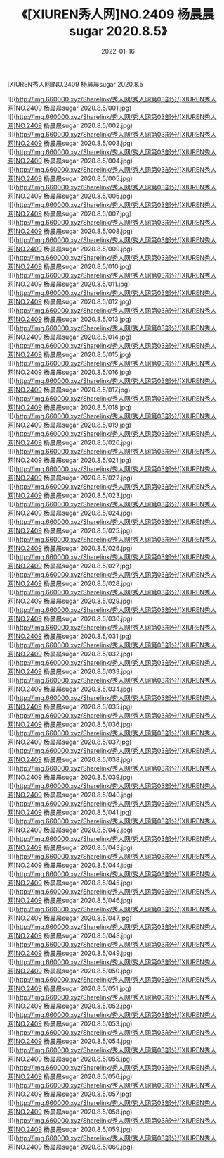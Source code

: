 ﻿---
layout: post
title:  《[XIUREN秀人网]NO.2409 杨晨晨sugar 2020.8.5》
date:   2022-01-16
img: http://img.660000.xyz/Sharelink/秀人网/秀人网第03部分/[XIUREN秀人网]NO.2409 杨晨晨sugar 2020.8.5/000.jpg
categories: [美女, 清纯, 唯美]
---

[XIUREN秀人网]NO.2409 杨晨晨sugar 2020.8.5

 ![](http://img.660000.xyz/Sharelink/秀人网/秀人网第03部分/[XIUREN秀人网]NO.2409 杨晨晨sugar 2020.8.5/001.jpg) <br>![](http://img.660000.xyz/Sharelink/秀人网/秀人网第03部分/[XIUREN秀人网]NO.2409 杨晨晨sugar 2020.8.5/002.jpg) <br>![](http://img.660000.xyz/Sharelink/秀人网/秀人网第03部分/[XIUREN秀人网]NO.2409 杨晨晨sugar 2020.8.5/003.jpg) <br>![](http://img.660000.xyz/Sharelink/秀人网/秀人网第03部分/[XIUREN秀人网]NO.2409 杨晨晨sugar 2020.8.5/004.jpg) <br>![](http://img.660000.xyz/Sharelink/秀人网/秀人网第03部分/[XIUREN秀人网]NO.2409 杨晨晨sugar 2020.8.5/005.jpg) <br>![](http://img.660000.xyz/Sharelink/秀人网/秀人网第03部分/[XIUREN秀人网]NO.2409 杨晨晨sugar 2020.8.5/006.jpg) <br>![](http://img.660000.xyz/Sharelink/秀人网/秀人网第03部分/[XIUREN秀人网]NO.2409 杨晨晨sugar 2020.8.5/007.jpg) <br>![](http://img.660000.xyz/Sharelink/秀人网/秀人网第03部分/[XIUREN秀人网]NO.2409 杨晨晨sugar 2020.8.5/008.jpg) <br>![](http://img.660000.xyz/Sharelink/秀人网/秀人网第03部分/[XIUREN秀人网]NO.2409 杨晨晨sugar 2020.8.5/009.jpg) <br>![](http://img.660000.xyz/Sharelink/秀人网/秀人网第03部分/[XIUREN秀人网]NO.2409 杨晨晨sugar 2020.8.5/010.jpg) <br>![](http://img.660000.xyz/Sharelink/秀人网/秀人网第03部分/[XIUREN秀人网]NO.2409 杨晨晨sugar 2020.8.5/011.jpg) <br>![](http://img.660000.xyz/Sharelink/秀人网/秀人网第03部分/[XIUREN秀人网]NO.2409 杨晨晨sugar 2020.8.5/012.jpg) <br>![](http://img.660000.xyz/Sharelink/秀人网/秀人网第03部分/[XIUREN秀人网]NO.2409 杨晨晨sugar 2020.8.5/013.jpg) <br>![](http://img.660000.xyz/Sharelink/秀人网/秀人网第03部分/[XIUREN秀人网]NO.2409 杨晨晨sugar 2020.8.5/014.jpg) <br>![](http://img.660000.xyz/Sharelink/秀人网/秀人网第03部分/[XIUREN秀人网]NO.2409 杨晨晨sugar 2020.8.5/015.jpg) <br>![](http://img.660000.xyz/Sharelink/秀人网/秀人网第03部分/[XIUREN秀人网]NO.2409 杨晨晨sugar 2020.8.5/016.jpg) <br>![](http://img.660000.xyz/Sharelink/秀人网/秀人网第03部分/[XIUREN秀人网]NO.2409 杨晨晨sugar 2020.8.5/017.jpg) <br>![](http://img.660000.xyz/Sharelink/秀人网/秀人网第03部分/[XIUREN秀人网]NO.2409 杨晨晨sugar 2020.8.5/018.jpg) <br>![](http://img.660000.xyz/Sharelink/秀人网/秀人网第03部分/[XIUREN秀人网]NO.2409 杨晨晨sugar 2020.8.5/019.jpg) <br>![](http://img.660000.xyz/Sharelink/秀人网/秀人网第03部分/[XIUREN秀人网]NO.2409 杨晨晨sugar 2020.8.5/020.jpg) <br>![](http://img.660000.xyz/Sharelink/秀人网/秀人网第03部分/[XIUREN秀人网]NO.2409 杨晨晨sugar 2020.8.5/021.jpg) <br>![](http://img.660000.xyz/Sharelink/秀人网/秀人网第03部分/[XIUREN秀人网]NO.2409 杨晨晨sugar 2020.8.5/022.jpg) <br>![](http://img.660000.xyz/Sharelink/秀人网/秀人网第03部分/[XIUREN秀人网]NO.2409 杨晨晨sugar 2020.8.5/023.jpg) <br>![](http://img.660000.xyz/Sharelink/秀人网/秀人网第03部分/[XIUREN秀人网]NO.2409 杨晨晨sugar 2020.8.5/024.jpg) <br>![](http://img.660000.xyz/Sharelink/秀人网/秀人网第03部分/[XIUREN秀人网]NO.2409 杨晨晨sugar 2020.8.5/025.jpg) <br>![](http://img.660000.xyz/Sharelink/秀人网/秀人网第03部分/[XIUREN秀人网]NO.2409 杨晨晨sugar 2020.8.5/026.jpg) <br>![](http://img.660000.xyz/Sharelink/秀人网/秀人网第03部分/[XIUREN秀人网]NO.2409 杨晨晨sugar 2020.8.5/027.jpg) <br>![](http://img.660000.xyz/Sharelink/秀人网/秀人网第03部分/[XIUREN秀人网]NO.2409 杨晨晨sugar 2020.8.5/028.jpg) <br>![](http://img.660000.xyz/Sharelink/秀人网/秀人网第03部分/[XIUREN秀人网]NO.2409 杨晨晨sugar 2020.8.5/029.jpg) <br>![](http://img.660000.xyz/Sharelink/秀人网/秀人网第03部分/[XIUREN秀人网]NO.2409 杨晨晨sugar 2020.8.5/030.jpg) <br>![](http://img.660000.xyz/Sharelink/秀人网/秀人网第03部分/[XIUREN秀人网]NO.2409 杨晨晨sugar 2020.8.5/031.jpg) <br>![](http://img.660000.xyz/Sharelink/秀人网/秀人网第03部分/[XIUREN秀人网]NO.2409 杨晨晨sugar 2020.8.5/032.jpg) <br>![](http://img.660000.xyz/Sharelink/秀人网/秀人网第03部分/[XIUREN秀人网]NO.2409 杨晨晨sugar 2020.8.5/033.jpg) <br>![](http://img.660000.xyz/Sharelink/秀人网/秀人网第03部分/[XIUREN秀人网]NO.2409 杨晨晨sugar 2020.8.5/034.jpg) <br>![](http://img.660000.xyz/Sharelink/秀人网/秀人网第03部分/[XIUREN秀人网]NO.2409 杨晨晨sugar 2020.8.5/035.jpg) <br>![](http://img.660000.xyz/Sharelink/秀人网/秀人网第03部分/[XIUREN秀人网]NO.2409 杨晨晨sugar 2020.8.5/036.jpg) <br>![](http://img.660000.xyz/Sharelink/秀人网/秀人网第03部分/[XIUREN秀人网]NO.2409 杨晨晨sugar 2020.8.5/037.jpg) <br>![](http://img.660000.xyz/Sharelink/秀人网/秀人网第03部分/[XIUREN秀人网]NO.2409 杨晨晨sugar 2020.8.5/038.jpg) <br>![](http://img.660000.xyz/Sharelink/秀人网/秀人网第03部分/[XIUREN秀人网]NO.2409 杨晨晨sugar 2020.8.5/039.jpg) <br>![](http://img.660000.xyz/Sharelink/秀人网/秀人网第03部分/[XIUREN秀人网]NO.2409 杨晨晨sugar 2020.8.5/040.jpg) <br>![](http://img.660000.xyz/Sharelink/秀人网/秀人网第03部分/[XIUREN秀人网]NO.2409 杨晨晨sugar 2020.8.5/041.jpg) <br>![](http://img.660000.xyz/Sharelink/秀人网/秀人网第03部分/[XIUREN秀人网]NO.2409 杨晨晨sugar 2020.8.5/042.jpg) <br>![](http://img.660000.xyz/Sharelink/秀人网/秀人网第03部分/[XIUREN秀人网]NO.2409 杨晨晨sugar 2020.8.5/043.jpg) <br>![](http://img.660000.xyz/Sharelink/秀人网/秀人网第03部分/[XIUREN秀人网]NO.2409 杨晨晨sugar 2020.8.5/044.jpg) <br>![](http://img.660000.xyz/Sharelink/秀人网/秀人网第03部分/[XIUREN秀人网]NO.2409 杨晨晨sugar 2020.8.5/045.jpg) <br>![](http://img.660000.xyz/Sharelink/秀人网/秀人网第03部分/[XIUREN秀人网]NO.2409 杨晨晨sugar 2020.8.5/046.jpg) <br>![](http://img.660000.xyz/Sharelink/秀人网/秀人网第03部分/[XIUREN秀人网]NO.2409 杨晨晨sugar 2020.8.5/047.jpg) <br>![](http://img.660000.xyz/Sharelink/秀人网/秀人网第03部分/[XIUREN秀人网]NO.2409 杨晨晨sugar 2020.8.5/048.jpg) <br>![](http://img.660000.xyz/Sharelink/秀人网/秀人网第03部分/[XIUREN秀人网]NO.2409 杨晨晨sugar 2020.8.5/049.jpg) <br>![](http://img.660000.xyz/Sharelink/秀人网/秀人网第03部分/[XIUREN秀人网]NO.2409 杨晨晨sugar 2020.8.5/050.jpg) <br>![](http://img.660000.xyz/Sharelink/秀人网/秀人网第03部分/[XIUREN秀人网]NO.2409 杨晨晨sugar 2020.8.5/051.jpg) <br>![](http://img.660000.xyz/Sharelink/秀人网/秀人网第03部分/[XIUREN秀人网]NO.2409 杨晨晨sugar 2020.8.5/052.jpg) <br>![](http://img.660000.xyz/Sharelink/秀人网/秀人网第03部分/[XIUREN秀人网]NO.2409 杨晨晨sugar 2020.8.5/053.jpg) <br>![](http://img.660000.xyz/Sharelink/秀人网/秀人网第03部分/[XIUREN秀人网]NO.2409 杨晨晨sugar 2020.8.5/054.jpg) <br>![](http://img.660000.xyz/Sharelink/秀人网/秀人网第03部分/[XIUREN秀人网]NO.2409 杨晨晨sugar 2020.8.5/055.jpg) <br>![](http://img.660000.xyz/Sharelink/秀人网/秀人网第03部分/[XIUREN秀人网]NO.2409 杨晨晨sugar 2020.8.5/056.jpg) <br>![](http://img.660000.xyz/Sharelink/秀人网/秀人网第03部分/[XIUREN秀人网]NO.2409 杨晨晨sugar 2020.8.5/057.jpg) <br>![](http://img.660000.xyz/Sharelink/秀人网/秀人网第03部分/[XIUREN秀人网]NO.2409 杨晨晨sugar 2020.8.5/058.jpg) <br>![](http://img.660000.xyz/Sharelink/秀人网/秀人网第03部分/[XIUREN秀人网]NO.2409 杨晨晨sugar 2020.8.5/059.jpg) <br>![](http://img.660000.xyz/Sharelink/秀人网/秀人网第03部分/[XIUREN秀人网]NO.2409 杨晨晨sugar 2020.8.5/060.jpg) <br>